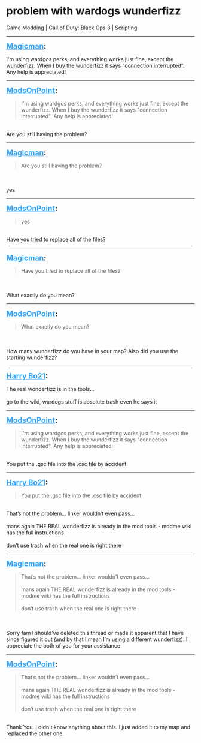 # problem with wardogs wunderfizz
Game Modding | Call of Duty: Black Ops 3 | Scripting

---
<strong style="font-size: 1.4em;"><span style="text-decoration: underline;text-decoration-color: #34a7f9;"><span style="color:#34a7f9;">Magicman</span></span>:</strong>

<p>I&#39;m using wardgos perks, and everything works just fine, except the wunderfizz. When I buy the wunderfizz it says &quot;connection interrupted&quot;. Any help is appreciated!</p>

---
<strong style="font-size: 1.4em;"><span style="text-decoration: underline;text-decoration-color: #34a7f9;"><span style="color:#34a7f9;">ModsOnPoint</span></span>:</strong>

<p><blockquote>I&#39;m using wardgos perks, and everything works just fine, except the wunderfizz. When I buy the wunderfizz it says &quot;connection interrupted&quot;. Any help is appreciated!<br /></blockquote><br />Are you still having the problem?</p>

---
<strong style="font-size: 1.4em;"><span style="text-decoration: underline;text-decoration-color: #34a7f9;"><span style="color:#34a7f9;">Magicman</span></span>:</strong>

<p><blockquote>Are you still having the problem?<br /></blockquote><br /><br />yes</p>

---
<strong style="font-size: 1.4em;"><span style="text-decoration: underline;text-decoration-color: #34a7f9;"><span style="color:#34a7f9;">ModsOnPoint</span></span>:</strong>

<p><blockquote>yes<br /></blockquote><br />Have you tried to replace all of the files?</p>

---
<strong style="font-size: 1.4em;"><span style="text-decoration: underline;text-decoration-color: #34a7f9;"><span style="color:#34a7f9;">Magicman</span></span>:</strong>

<p><blockquote>Have you tried to replace all of the files?<br /></blockquote><br /><br />What exactly do you mean?</p>

---
<strong style="font-size: 1.4em;"><span style="text-decoration: underline;text-decoration-color: #34a7f9;"><span style="color:#34a7f9;">ModsOnPoint</span></span>:</strong>

<p><blockquote>What exactly do you mean?<br /></blockquote><br /><br />How many wunderfizz do you have in your map? Also did you use the starting wunderfizz?</p>

---
<strong style="font-size: 1.4em;"><span style="text-decoration: underline;text-decoration-color: #34a7f9;"><span style="color:#34a7f9;">Harry Bo21</span></span>:</strong>

<p>The real wonderfizz is in the tools...<br /><br />go to the wiki, wardogs stuff is absolute trash even he says it</p>

---
<strong style="font-size: 1.4em;"><span style="text-decoration: underline;text-decoration-color: #34a7f9;"><span style="color:#34a7f9;">ModsOnPoint</span></span>:</strong>

<p><blockquote>I&#39;m using wardgos perks, and everything works just fine, except the wunderfizz. When I buy the wunderfizz it says &quot;connection interrupted&quot;. Any help is appreciated!<br /></blockquote><br />You put the .gsc file into the .csc file by  accident.</p>

---
<strong style="font-size: 1.4em;"><span style="text-decoration: underline;text-decoration-color: #34a7f9;"><span style="color:#34a7f9;">Harry Bo21</span></span>:</strong>

<p><blockquote>You put the .gsc file into the .csc file by  accident.<br /></blockquote><br />That’s not the problem... linker wouldn’t even pass...<br /><br />mans again THE REAL wonderfizz is already in the mod tools - modme wiki has the full instructions<br /><br />don’t use trash when the real one is right there</p>

---
<strong style="font-size: 1.4em;"><span style="text-decoration: underline;text-decoration-color: #34a7f9;"><span style="color:#34a7f9;">Magicman</span></span>:</strong>

<p><blockquote>That’s not the problem... linker wouldn’t even pass...<br /><br />mans again THE REAL wonderfizz is already in the mod tools - modme wiki has the full instructions<br /><br />don’t use trash when the real one is right there<br /></blockquote><br /><br />Sorry fam I should’ve deleted this thread or made it apparent that I have since figured it out (and by that I mean I’m using a different wunderfizz). I appreciate the both of you for your assistance</p>

---
<strong style="font-size: 1.4em;"><span style="text-decoration: underline;text-decoration-color: #34a7f9;"><span style="color:#34a7f9;">ModsOnPoint</span></span>:</strong>

<p><blockquote>That’s not the problem... linker wouldn’t even pass...<br /><br />mans again THE REAL wonderfizz is already in the mod tools - modme wiki has the full instructions<br /><br />don’t use trash when the real one is right there<br /></blockquote><br />Thank You. I didn&#39;t know anything about this. I just added it to my map and replaced the other one.</p>
